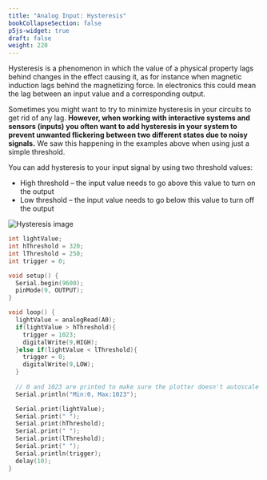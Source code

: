 ```yaml
---
title: "Analog Input: Hysteresis"
bookCollapseSection: false
p5js-widget: true
draft: false
weight: 220
---
```


Hysteresis is a phenomenon in which the value of a physical property lags behind changes in the effect causing it, as for instance when magnetic induction lags behind the magnetizing force. In electronics this could mean the lag between an input value and a corresponding output.

Sometimes you might want to try to minimize hysteresis in your circuits to get rid of any lag. **However, when working with interactive systems and sensors (inputs) you often want to add hysteresis in your system to prevent unwanted flickering between two different states due to noisy signals.** We saw this happening in the examples above when using just a simple threshold.

You can add hysteresis to your input signal by using two threshold values:

- High threshold – the input value needs to go above this value to turn on the output
- Low threshold – the input value needs to go below this value to turn off the output

![Hysteresis image](https://newmedia.dog/wp-content/uploads/2021/11/Screenshot-2021-11-09-at-16.56.42.png)

```c
int lightValue;
int hThreshold = 320;
int lThreshold = 250;
int trigger = 0;

void setup() {
  Serial.begin(9600);
  pinMode(9, OUTPUT);
}

void loop() {
  lightValue = analogRead(A0);
  if(lightValue > hThreshold){
    trigger = 1023;
    digitalWrite(9,HIGH);
  }else if(lightValue < lThreshold){
    trigger = 0;
    digitalWrite(9,LOW);
  }
  
  // 0 and 1023 are printed to make sure the plotter doesn't autoscale
  Serial.println("Min:0, Max:1023");

  Serial.print(lightValue);
  Serial.print(" ");
  Serial.print(hThreshold);
  Serial.print(" ");
  Serial.print(lThreshold);
  Serial.print(" ");
  Serial.println(trigger);
  delay(10);
}
```